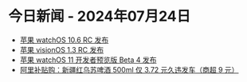 # 今日新闻 - 2024年07月24日
- [苹果 watchOS 10.6 RC 发布](https://www.ithome.com/0/783/804.htm)
- [苹果 visionOS 1.3 RC 发布](https://www.ithome.com/0/783/803.htm)
- [苹果 watchOS 11 开发者预览版 Beta 4 发布](https://www.ithome.com/0/783/800.htm)
- [阿里补贴购：新疆红乌苏啤酒 500ml 仅 3.72 元久违发车（商超 9 元）](https://lapin.ithome.com/html/digi/783788.htm)
